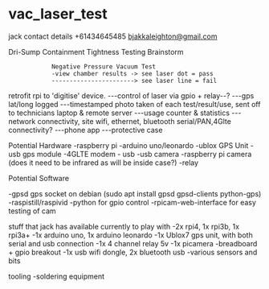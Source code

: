 # vac_laser_test

jack contact details +61434645485 bjakkaleighton@gmail.com 

Dri-Sump Containment Tightness Testing Brainstorm

                Negative Pressure Vacuum Test
                -view chamber results -> see laser dot = pass
                -----------------------> see laser line = fail


retrofit rpi to 'digitise' device.
 ---control of laser via gpio + relay--?
 ---gps lat/long logged
 ---timestamped photo taken of each test/result/use, sent off to technicians laptop & remote server
 ---usage counter & statistics 
 ---network connectivity, site wifi, ethernet, bluetooth serial/PAN,4Glte connectivity?
 ---phone app
 ---protective case

Potential Hardware
 -raspberry pi 
 -arduino uno/leonardo
 -ublox GPS Unit 
 -usb gps module
 -4GLTE modem - usb
 -usb camera
 -raspberry pi camera (does it need to be infrared as will be inside case?)
 -relay 

Potential Software

 -gpsd gps socket on debian
 (sudo apt install gpsd gpsd-clients python-gps)
 -raspistill/raspivid
 -python for gpio control
 -rpicam-web-interface for easy testing of cam

stuff that jack has available currently to play with
 -2x rpi4, 1x rpi3b, 1x rpi3a+
 -1x arduino uno, 1x arduino leonardo
 -1x Ublox7 gps unit, with both serial and usb connection
 -1x 4 channel relay 5v
 -1x picamera
 -breadboard + gpio breakout
 -1x usb wifi dongle, 2x bluetooth usb
 -various sensors and bits

tooling
 -soldering equipment
